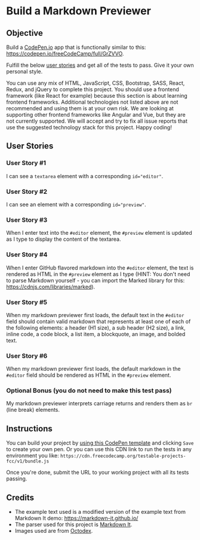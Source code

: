 # Build a Markdown Previewer

## Objective

Build a [CodePen.io](https://codepen.io) app that is functionally similar to this: https://codepen.io/freeCodeCamp/full/GrZVVO.

Fulfill the below [user stories](https://en.wikipedia.org/wiki/User_story) and get all of the tests to pass. Give it your own personal style.

You can use any mix of HTML, JavaScript, CSS, Bootstrap, SASS, React, Redux, and jQuery to complete this project. You should use a frontend framework (like React for example) because this section is about learning frontend frameworks. Additional technologies not listed above are not recommended and using them is at your own risk. We are looking at supporting other frontend frameworks like Angular and Vue, but they are not currently supported. We will accept and try to fix all issue reports that use the suggested technology stack for this project. Happy coding!
## User Stories
### User Story #1

I can see a `textarea` element with a corresponding `id="editor"`.
### User Story #2

I can see an element with a corresponding `id="preview"`.
### User Story #3

When I enter text into the `#editor` element, the `#preview` element is updated as I type to display the content of the textarea.
### User Story #4

When I enter GitHub flavored markdown into the `#editor` element, the text is rendered as HTML in the `#preview` element as I type (HINT: You don't need to parse Markdown yourself - you can import the Marked library for this: https://cdnjs.com/libraries/marked).
### User Story #5

When my markdown previewer first loads, the default text in the `#editor` field should contain valid markdown that represents at least one of each of the following elements: a header (H1 size), a sub header (H2 size), a link, inline code, a code block, a list item, a blockquote, an image, and bolded text.
### User Story #6

When my markdown previewer first loads, the default markdown in the `#editor` field should be rendered as HTML in the `#preview` element.
### Optional Bonus (you do not need to make this test pass)

My markdown previewer interprets carriage returns and renders them as `br` (line break) elements.

## Instructions
You can build your project by [using this CodePen template](https://codepen.io/pen?template=MJjpwO) and clicking `Save` to create your own pen. Or you can use this CDN link to run the tests in any environment you like: `https://cdn.freecodecamp.org/testable-projects-fcc/v1/bundle.js`

Once you're done, submit the URL to your working project with all its tests passing.

## Credits

+ The example text used is a modified version of the example text from Markdown It demo: https://markdown-it.github.io/
+ The parser used for this project is [Markdown It](https://github.com/markdown-it/markdown-it).
+ Images used are from [Octodex](https://octodex.github.com/).